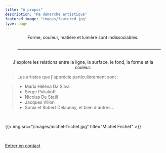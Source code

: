 ```yaml
---
title: "À propos"
description: "Ma démarche artistique"
featured_image: "images/featured.jpg"
type: page
---
```


<center>
Forme, couleur, matière et lumière sont indissociables.
</center>

<br>

> ---

<br>

<center>
J'explore les relations entre la ligne, la surface, le fond, la forme et la couleur.
</center>

> Les artistes que j'apprécie particulièrement sont :

> * Maria Héléna Da Silva
> * Serge Poliakoff
> * Nicolas De Staël
> * Jacques Villon
> * Sonia et Robert Delaunay, et bien d'autres...

<br>

{{< img src="/images/michel-frichet.jpg" title="Michel Frichet" >}}

<br>

<!-- <a href="/contact"><i class="fa fa-envelope"></i> Entrer en contact</i></a> -->

[Entrer en contact](/contact)
